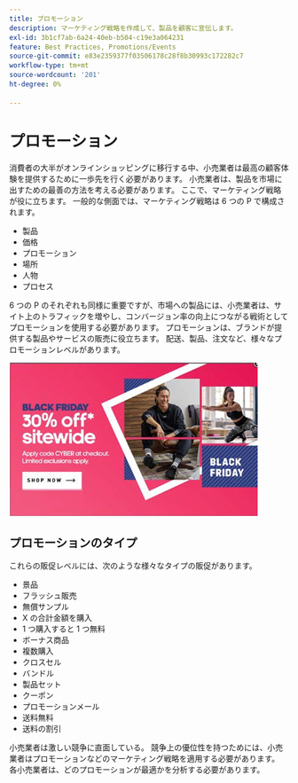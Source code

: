 ```yaml
---
title: プロモーション
description: マーケティング戦略を作成して、製品を顧客に宣伝します。
exl-id: 3b1cf7ab-6a24-40eb-b504-c19e3a064231
feature: Best Practices, Promotions/Events
source-git-commit: e83e2359377f03506178c28f8b30993c172282c7
workflow-type: tm+mt
source-wordcount: '201'
ht-degree: 0%

---
```


# プロモーション

消費者の大半がオンラインショッピングに移行する中、小売業者は最高の顧客体験を提供するために一歩先を行く必要があります。 小売業者は、製品を市場に出すための最善の方法を考える必要があります。 ここで、マーケティング戦略が役に立ちます。 一般的な側面では、マーケティング戦略は 6 つの P で構成されます。

- 製品
- 価格
- プロモーション
- 場所
- 人物
- プロセス

6 つの P のそれぞれも同様に重要ですが、市場への製品には、小売業者は、サイト上のトラフィックを増やし、コンバージョン率の向上につながる戦術としてプロモーションを使用する必要があります。 プロモーションは、ブランドが提供する製品やサービスの販売に役立ちます。 配送、製品、注文など、様々なプロモーションレベルがあります。

![プロモーション広告の例](../../assets/playbooks/promotion-example.png)

## プロモーションのタイプ

これらの販促レベルには、次のような様々なタイプの販促があります。

- 景品
- フラッシュ販売
- 無償サンプル
- X の合計金額を購入
- 1 つ購入すると 1 つ無料
- ボーナス商品
- 複数購入
- クロスセル
- バンドル
- 製品セット
- クーポン
- プロモーションメール
- 送料無料
- 送料の割引

小売業者は激しい競争に直面している。 競争上の優位性を持つためには、小売業者はプロモーションなどのマーケティング戦略を適用する必要があります。 各小売業者は、どのプロモーションが最適かを分析する必要があります。
